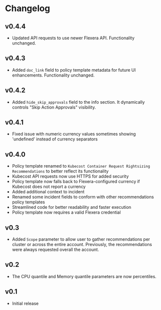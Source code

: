 # Changelog

## v0.4.4

- Updated API requests to use newer Flexera API. Functionality unchanged.

## v0.4.3

- Added `doc_link` field to policy template metadata for future UI enhancements. Functionality unchanged.

## v0.4.2

- Added `hide_skip_approvals` field to the info section. It dynamically controls "Skip Action Approvals" visibility.

## v0.4.1

- Fixed issue with numeric currency values sometimes showing 'undefined' instead of currency separators

## v0.4.0

- Policy template renamed to `Kubecost Container Request Rightsizing Recommendations` to better reflect its functionality
- Kubecost API requests now use HTTPS for added security
- Policy template now falls back to Flexera-configured currency if Kubecost does not report a currency
- Added additional context to incident
- Renamed some incident fields to conform with other recommendations policy templates
- Streamlined code for better readability and faster execution
- Policy template now requires a valid Flexera credential

## v0.3

- Added `Scope` parameter to allow user to gather recommendations per cluster or across the entire account. Previously, the recommendations were always requested overall the account.

## v0.2

- The CPU quantile and Memory quantile parameters are now percentiles.

## v0.1

- Initial release
